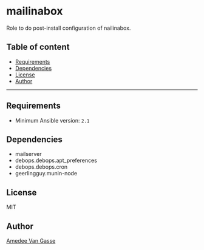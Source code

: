 # mailinabox

Role to do post-install configuration of nailinabox.

## Table of content

- [Requirements](#requirements)
- [Dependencies](#dependencies)
- [License](#license)
- [Author](#author)

---

## Requirements

- Minimum Ansible version: `2.1`

## Dependencies

- mailserver
- debops.debops.apt_preferences
- debops.debops.cron
- geerlingguy.munin-node

## License

MIT

## Author

[Amedee Van Gasse](https://amedee.be)
